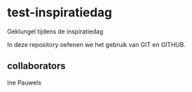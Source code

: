 # test-inspiratiedag
Geklungel tijdens de inspiratiedag

In deze repository oefenen we het gebruik van GIT en GITHUB.

## collaborators
Ine Pauwels
